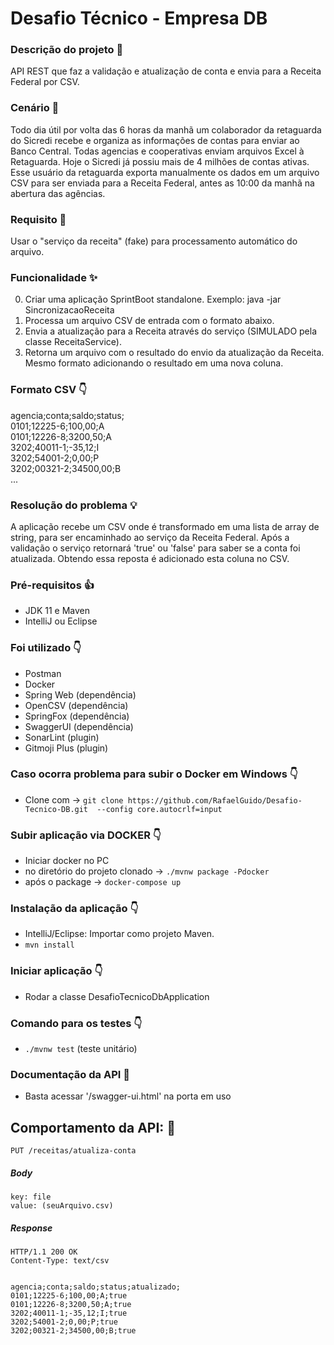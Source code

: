 # Desafio Técnico - Empresa DB

### Descrição do projeto :seedling:

API REST que faz a validação e atualização de conta e envia para a Receita Federal por CSV.

### Cenário :pushpin:

Todo dia útil por volta das 6 horas da manhã um colaborador da retaguarda do Sicredi recebe e organiza as informações de contas para enviar ao Banco Central. Todas agencias e cooperativas enviam arquivos Excel à Retaguarda. Hoje o Sicredi já possiu mais de 4 milhões de contas ativas. Esse usuário da retaguarda exporta manualmente os dados em um arquivo CSV para ser enviada para a Receita Federal, antes as 10:00 da manhã na abertura das agências.

### Requisito :rotating_light:

Usar o "serviço da receita" (fake) para processamento automático do arquivo.

### Funcionalidade :sparkles:

0. Criar uma aplicação SprintBoot standalone. Exemplo: java -jar SincronizacaoReceita <input-file>
1. Processa um arquivo CSV de entrada com o formato abaixo.
2. Envia a atualização para a Receita através do serviço (SIMULADO pela classe ReceitaService).
3. Retorna um arquivo com o resultado do envio da atualização da Receita. Mesmo formato adicionando o resultado em uma nova coluna.

### Formato CSV :point_down:

agencia;conta;saldo;status;  
0101;12225-6;100,00;A  
0101;12226-8;3200,50;A  
3202;40011-1;-35,12;I  
3202;54001-2;0,00;P  
3202;00321-2;34500,00;B  
...

### Resolução do problema :bulb:

A aplicação recebe um CSV onde é transformado em uma lista de array de string, para ser encaminhado ao serviço da Receita Federal. Após a validação o serviço retornará 'true' ou 'false' para saber se a conta foi atualizada. Obtendo essa reposta é adicionado esta coluna no CSV.

### Pré-requisitos :thumbsup:

- JDK 11 e Maven
- IntelliJ ou Eclipse

### Foi utilizado :point_down:

- Postman
- Docker
- Spring Web (dependência)
- OpenCSV (dependência)
- SpringFox (dependência)
- SwaggerUI (dependência)
- SonarLint (plugin)
- Gitmoji Plus (plugin)
    
### Caso ocorra problema para subir o Docker em Windows :point_down:
- Clone com -> `git clone https://github.com/RafaelGuido/Desafio-Tecnico-DB.git  --config core.autocrlf=input`
    
### Subir aplicação via DOCKER :point_down:

- Iniciar docker no PC
- no diretório do projeto clonado -> `./mvnw package -Pdocker`
- após o package -> `docker-compose up`

### Instalação da aplicação :point_down:

- IntelliJ/Eclipse: Importar como projeto Maven.
- `mvn install`
    
### Iniciar aplicação :point_down:

- Rodar a classe DesafioTecnicoDbApplication

### Comando para os testes :point_down:

- `./mvnw test` (teste unitário)

### Documentação da API :speech_balloon:

- Basta acessar '/swagger-ui.html' na porta em uso

## Comportamento da API: :anger:

`PUT /receitas/atualiza-conta`

##### Body

    key: file
    value: (seuArquivo.csv)

##### Response

    HTTP/1.1 200 OK
    Content-Type: text/csv

    
    agencia;conta;saldo;status;atualizado;  
    0101;12225-6;100,00;A;true  
    0101;12226-8;3200,50;A;true  
    3202;40011-1;-35,12;I;true  
    3202;54001-2;0,00;P;true  
    3202;00321-2;34500,00;B;true  


    

